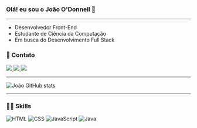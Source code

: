 ### Olá! eu sou o João O'Donnell 👋
-----------------
- Desenvolvedor Front-End 
- Estudante de Ciência da Computação
- Em busca do Desenvolvimento Full Stack

### 📧 Contato

<a target="_blank" href="https://www.linkedin.com/in/jo%C3%A3o-o-donnell-211a4b237/" >
    <img target="_blank" src="https://img.shields.io/badge/LinkedIn-0077B5?style=for-the-badge&logo=linkedin&logoColor=white" />
  </a> 
<a target="_blank" href="https://www.instagram.com/joao.odonnell/" >
    <img target="_blank" src="https://img.shields.io/badge/Instagram-E4405F?style=for-the-badge&logo=instagram&logoColor=white" />
  </a> 
<a href="mailto:talaiajoao211@gmail.com" target="_blank">
    <img src="https://img.shields.io/badge/Gmail-D14836?style=for-the-badge&logo=gmail&logoColor=white" target="_blank"/>
  </a> 

------------------------

![João GitHub stats](https://github-readme-stats.vercel.app/api?username=joaoodonnell&show_icons=true&theme=radical)

---------------------------------------
### 🤹🏻 Skills

 ![HTML](https://img.shields.io/badge/HTML5-E34F26?style=for-the-badge&logo=html5&logoColor=white)    ![CSS](https://img.shields.io/badge/CSS3-1572B6?style=for-the-badge&logo=css3&logoColor=white) ![JavaScript](https://img.shields.io/badge/JavaScript-323330?style=for-the-badge&logo=javascript&logoColor=F7DF1E) ![Java](https://img.shields.io/badge/Java-ED8B00?style=for-the-badge&logo=java&logoColor=white)
